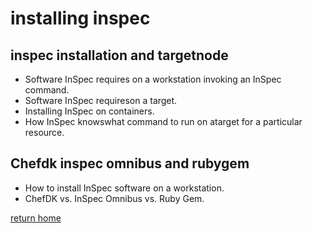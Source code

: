 # installing inspec

## inspec installation and targetnode 
- Software InSpec requires on a workstation invoking an InSpec command.
- Software InSpec requireson a target.
- Installing InSpec on containers.
- How InSpec knowswhat command to run on atarget for a particular resource.
  
## Chefdk inspec omnibus and rubygem
- How to install InSpec software on a workstation.
- ChefDK vs. InSpec Omnibus vs. Ruby Gem.
  
[return home](..\readme.md)
